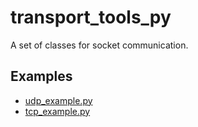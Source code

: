 # transport_tools_py
A set of classes for socket communication.

## Examples
- [udp_example.py](examples/udp_example.py)
- [tcp_example.py](examples/tcp_example.py)
